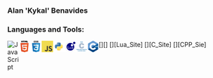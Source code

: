 ### Alan 'Kykal' Benavides

### Languages and Tools:
[<img align="left" alt="JavaScript" width="26px" src="" />][]
[<img align="left" alt="CSS" width="26px" src="https://raw.githubusercontent.com/github/explore/main/topics/html/html.png"  />][HTML_Site]
[<img align="left" alt="CSS" width="26px" src="https://raw.githubusercontent.com/github/explore/main/topics/css/css.png" />][CSS_Site]
[<img align="left" alt="JavaScript" width="26px" src="https://raw.githubusercontent.com/github/explore/main/topics/javascript/javascript.png" />][JavaScript_Site]
[<img align="left" alt="JavaScript" width="26px" src="https://raw.githubusercontent.com/github/explore/main/topics/python/python.png" />][Python_Site]
[<img align="left" alt="JavaScript" width="26px" src="https://raw.githubusercontent.com/github/explore/main/topics/lua/lua.png" />][Lua_Site]
[<img align="left" alt="JavaScript" width="26px" src="https://raw.githubusercontent.com/github/explore/main/topics/c/c.png" />][C_Site]
[<img align="left" alt="JavaScript" width="26px" src="https://raw.githubusercontent.com/github/explore/main/topics/cpp/cpp.png" />][CPP_Sie]






[JavaScript_Site]: https://developer.mozilla.org/en-US/docs/Web/JavaScriptw
[CSS_Site]: https://developer.mozilla.org/en-US/docs/Web/CSS
[HTML_SITE]: https://developer.mozilla.org/en-US/docs/Web/HTML
[Python_Site]: 
[Lua_Site]: 